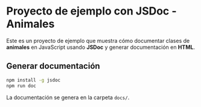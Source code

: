 # Proyecto de ejemplo con JSDoc - Animales

Este es un proyecto de ejemplo que muestra cómo documentar clases de **animales** en JavaScript usando **JSDoc** y generar documentación en **HTML**.

## Generar documentación

```bash
npm install -g jsdoc
npm run doc
```

La documentación se genera en la carpeta `docs/`.
